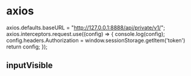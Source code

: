 # axios

axios.defaults.baseURL = "http://127.0.0.1:8888/api/private/v1/";
axios.interceptors.request.use((config) => {
console.log(config);
config.headers.Authorization = window.sessionStorage.getItem('token')
return config;
});

## inputVisible
